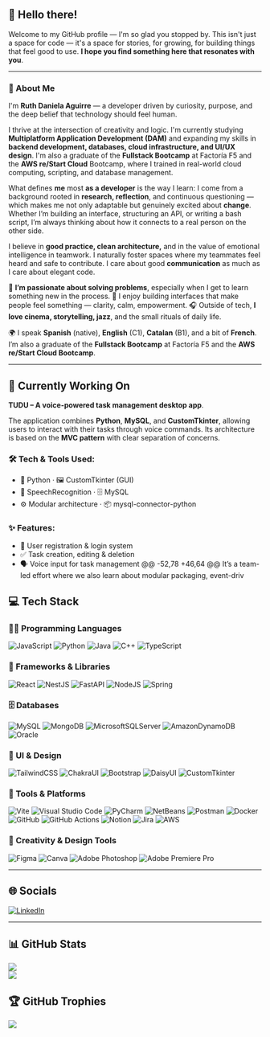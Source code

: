 ## 👋 Hello there!
Welcome to my GitHub profile — I'm so glad you stopped by.
This isn't just a space for code — it's a space for stories, for growing, for building things that feel good to use. **I hope you find something here that resonates with you**.

---
### 💫 About Me

I'm **Ruth Daniela Aguirre** — a developer driven by curiosity, purpose, and the deep belief that technology should feel human.

I thrive at the intersection of creativity and logic. I'm currently studying **Multiplatform Application Development (DAM)** and expanding my skills in **backend development, databases, cloud infrastructure, and UI/UX design**. I'm also a graduate of the **Fullstack Bootcamp** at Factoría F5 and the **AWS re/Start Cloud** Bootcamp, where I trained in real-world cloud computing, scripting, and database management.

What defines **me** most **as a developer** is the way I learn: I come from a background rooted in **research, reflection**, and continuous questioning — which makes me not only adaptable but genuinely excited about **change**. Whether I’m building an interface, structuring an API, or writing a bash script, I’m always thinking about how it connects to a real person on the other side.

I believe in **good practice, clean architecture,** and in the value of emotional intelligence in teamwork. I naturally foster spaces where my teammates feel heard and safe to contribute. I care about good **communication** as much as I care about elegant code.

🧠 **I’m passionate about solving problems**, especially when I get to learn something new in the process.
🎨 I enjoy building interfaces that make people feel something — clarity, calm, empowerment.
🎧 Outside of tech, **I love cinema, storytelling, jazz**, and the small rituals of daily life.


🌍 I speak **Spanish** (native), **English** (C1), **Catalan** (B1), and a bit of **French**. I’m also a graduate of the **Fullstack Bootcamp** at Factoría F5 and the **AWS re/Start Cloud Bootcamp**.

---

## 🧠 Currently Working On

**TUDU – A voice-powered task management desktop app**.

The application combines **Python**, **MySQL**, and **CustomTkinter**, allowing users to interact with their tasks through voice commands. Its architecture is based on the **MVC pattern** with clear separation of concerns.

### 🛠 Tech & Tools Used:

- 🐍 Python  ·  🖼 CustomTkinter (GUI)
- 🎤 SpeechRecognition  ·  🗄️ MySQL
- ⚙️ Modular architecture  ·  📦 mysql-connector-python

### ✨ Features:

- 👤 User registration & login system
- ✅ Task creation, editing & deletion
- 🗣 Voice input for task management
@@ -52,78 +46,64 @@ It’s a team-led effort where we also learn about modular packaging, event-driv
## 💻 Tech Stack

### 👩‍💻 Programming Languages
![JavaScript](https://img.shields.io/badge/javascript-%23323330.svg?style=plastic&logo=javascript&logoColor=%23F7DF1E) 
![Python](https://img.shields.io/badge/python-%2314354C.svg?style=plastic&logo=python&logoColor=white) 
![Java](https://img.shields.io/badge/java-%23ED8B00.svg?style=plastic&logo=openjdk&logoColor=white) 
![C++](https://img.shields.io/badge/c++-%2300599C.svg?style=plastic&logo=c%2B%2B&logoColor=white) 
![TypeScript](https://img.shields.io/badge/typescript-%23007ACC.svg?style=plastic&logo=typescript&logoColor=white)


### 🧠 Frameworks & Libraries
![React](https://img.shields.io/badge/react-%2320232a.svg?style=plastic&logo=react&logoColor=%2361DAFB) 
![NestJS](https://img.shields.io/badge/nestjs-%23E0234E.svg?style=plastic&logo=nestjs&logoColor=white) 
![FastAPI](https://img.shields.io/badge/FastAPI-005571?style=plastic&logo=fastapi) 
![NodeJS](https://img.shields.io/badge/node.js-6DA55F?style=plastic&logo=node.js&logoColor=white) 
![Spring](https://img.shields.io/badge/spring-%236DB33F.svg?style=plastic&logo=spring&logoColor=white)


### 🗄️ Databases
![MySQL](https://img.shields.io/badge/mysql-4479A1.svg?style=plastic&logo=mysql&logoColor=white) 
![MongoDB](https://img.shields.io/badge/MongoDB-%234ea94b.svg?style=plastic&logo=mongodb&logoColor=white) 
![MicrosoftSQLServer](https://img.shields.io/badge/Microsoft%20SQL%20Server-CC2927?style=plastic&logo=microsoft%20sql%20server&logoColor=white) 
![AmazonDynamoDB](https://img.shields.io/badge/Amazon%20DynamoDB-4053D6?style=plastic&logo=Amazon%20DynamoDB&logoColor=white) 
![Oracle](https://img.shields.io/badge/Oracle-F80000?style=plastic&logo=oracle&logoColor=white)


### 🎨 UI & Design
![TailwindCSS](https://img.shields.io/badge/tailwindcss-%2338B2AC.svg?style=plastic&logo=tailwind-css&logoColor=white) 
![ChakraUI](https://img.shields.io/badge/chakra-%234ED1C5.svg?style=plastic&logo=chakraui&logoColor=white) 
![Bootstrap](https://img.shields.io/badge/bootstrap-%238511FA.svg?style=plastic&logo=bootstrap&logoColor=white) 
![DaisyUI](https://img.shields.io/badge/daisyui-5A0EF8?style=plastic&logo=daisyui&logoColor=white) 
![CustomTkinter](https://img.shields.io/badge/CustomTkinter-444444?style=plastic&logo=python&logoColor=white)


### 🧰 Tools & Platforms
![Vite](https://img.shields.io/badge/vite-%23646CFF.svg?style=plastic&logo=vite&logoColor=white) 
![Visual Studio Code](https://img.shields.io/badge/VSCode-%23007ACC.svg?style=plastic&logo=visual-studio-code&logoColor=white) 
![PyCharm](https://img.shields.io/badge/PyCharm-143?style=plastic&logo=pycharm&logoColor=white) 
![NetBeans](https://img.shields.io/badge/NetBeans-blue?style=plastic&logo=apache-netbeans-ide&logoColor=white) 
![Postman](https://img.shields.io/badge/Postman-FF6C37?style=plastic&logo=postman&logoColor=white) 
![Docker](https://img.shields.io/badge/docker-%230db7ed.svg?style=plastic&logo=docker&logoColor=white) 
![GitHub](https://img.shields.io/badge/github-%23121011.svg?style=plastic&logo=github&logoColor=white) 
![GitHub Actions](https://img.shields.io/badge/github%20actions-%232671E5.svg?style=plastic&logo=githubactions&logoColor=white) 
![Notion](https://img.shields.io/badge/Notion-%23000000.svg?style=plastic&logo=notion&logoColor=white) 
![Jira](https://img.shields.io/badge/jira-%230A0FFF.svg?style=plastic&logo=jira&logoColor=white) 
![AWS](https://img.shields.io/badge/AWS-%23FF9900.svg?style=plastic&logo=amazon-aws&logoColor=white)


### 🎨 Creativity & Design Tools
![Figma](https://img.shields.io/badge/figma-%23F24E1E.svg?style=plastic&logo=figma&logoColor=white) 
![Canva](https://img.shields.io/badge/Canva-%2300C4CC.svg?style=plastic&logo=Canva&logoColor=white) 
![Adobe Photoshop](https://img.shields.io/badge/adobe%20photoshop-%2331A8FF.svg?style=plastic&logo=adobe%20photoshop&logoColor=white) 
![Adobe Premiere Pro](https://img.shields.io/badge/Adobe%20Premiere%20Pro-9999FF.svg?style=plastic&logo=Adobe%20Premiere%20Pro&logoColor=white)

---

## 🌐 Socials
[![LinkedIn](https://img.shields.io/badge/LinkedIn-%230077B5.svg?logo=linkedin&logoColor=white)](https://www.linkedin.com/in/ruth-daniela-aguirre/)


---

## 📊 GitHub Stats

![](https://nirzak-streak-stats.vercel.app/?user=RuthDanielaAguirre&theme=dark&hide_border=false)<br/>
![](https://github-readme-stats.vercel.app/api/top-langs/?username=RuthDanielaAguirre&theme=dark&hide_border=false&include_all_commits=false&count_private=false&layout=compact)


## 🏆 GitHub Trophies
![](https://github-profile-trophy.vercel.app/?username=RuthDanielaAguirre&theme=radical&no-frame=false&no-bg=true&margin-w=4)
